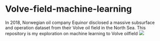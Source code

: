# Volve-field-machine-learning
In 2018, Norwegian oil company Equinor disclosed a massive subsurface and operation dataset from their Volve oil field in the North Sea. This repository is my exploration on machine learning to Volve oilfield
![](Plots/Volve.jpg)
